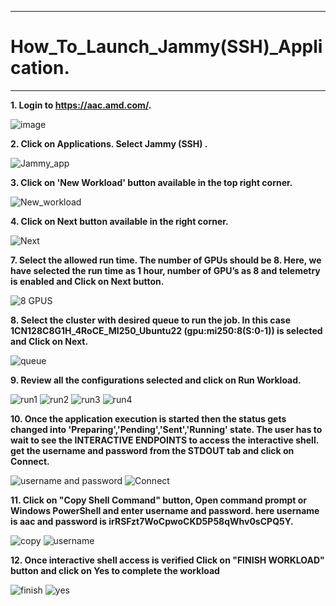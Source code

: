 ***

# How_To_Launch_Jammy(SSH)_Application.

***

 **1. Login to https://aac.amd.com/.**
    
   ![image](https://github.com/amddcgpuce/AMDAcceleratorCloudGuides/assets/137475062/d62dc96e-e37a-42b3-9b0e-72445014a621)

 **2. Click on Applications. Select Jammy (SSH) .**

   ![Jammy_app](https://github.com/gurumohan123/AMDAcceleratorCloudGuides/assets/137781570/81a8e243-ecc7-47de-abb0-0611398c77a3)

 **3. Click on 'New Workload' button available in the top right corner.**

   ![New_workload](https://github.com/gurumohan123/AMDAcceleratorCloudGuides/assets/137781570/99cef9af-060a-43ab-a4fa-f3a56b6be130)


 **4. Click on Next button available in the right corner.**

   ![Next](https://github.com/gurumohan123/AMDAcceleratorCloudGuides/assets/137781570/649cc131-bfd6-48ef-9e82-9f787ad1433d)

 **7. Select the allowed run time. The number of GPUs should be 8. Here, we have selected the run time as 1 hour, number of GPU’s as 8 and telemetry is enabled and Click on Next button.**

   ![8 GPUS](https://github.com/gurumohan123/AMDAcceleratorCloudGuides/assets/137781570/b48a0fb9-36c6-47d6-abfc-87a7bb4f55c9)

 **8. Select the cluster with desired queue to run the job. In this case 1CN128C8G1H_4RoCE_MI250_Ubuntu22 (gpu:mi250:8(S:0-1)) is selected and Click on Next.**
  
   ![queue](https://github.com/gurumohan123/AMDAcceleratorCloudGuides/assets/137781570/35ca8cc3-9bb8-45a8-83cd-925da07e1d5d)

 **9. Review all the configurations selected and click on Run Workload.**

   ![run1](https://github.com/gurumohan123/AMDAcceleratorCloudGuides/assets/137781570/192d4b5f-e4ff-4bc7-b47d-21b2a4426571)
   ![run2](https://github.com/gurumohan123/AMDAcceleratorCloudGuides/assets/137781570/28dda06f-356b-4d30-a18f-a58233c9cbbd)
   ![run3](https://github.com/gurumohan123/AMDAcceleratorCloudGuides/assets/137781570/2afdfebc-e830-4a3f-a712-197377636a0f)
   ![run4](https://github.com/gurumohan123/AMDAcceleratorCloudGuides/assets/137781570/06d5b0a8-15d6-4542-8ea0-de66714ae229)

 **10. Once the application execution is started then the status gets changed into 'Preparing','Pending','Sent','Running' state. The user has to wait to see the INTERACTIVE ENDPOINTS to access the interactive shell. get the username and password from the STDOUT tab and click on Connect.**
 
   ![username and password](https://github.com/gurumohan123/AMDAcceleratorCloudGuides/assets/137781570/ea5f9b02-decc-40f6-b58d-752a8af85770)
   ![Connect](https://github.com/gurumohan123/AMDAcceleratorCloudGuides/assets/137781570/45d0302a-9381-44eb-ba61-d915e6d1668c)
   
 **11. Click on "Copy Shell Command" button, Open command prompt or Windows PowerShell and enter username and password.
  here username is aac and password is irRSFzt7WoCpwoCKD5P58qWhv0sCPQ5Y.**

   ![copy](https://github.com/gurumohan123/AMDAcceleratorCloudGuides/assets/137781570/c8df9813-3326-40b2-9cb4-769ce7fd8e73)
   ![username](https://github.com/gurumohan123/AMDAcceleratorCloudGuides/assets/137781570/43a0eac6-6df8-473a-ae0e-a7344c9004b1)

 **12. Once interactive shell access is verified Click on "FINISH WORKLOAD" button and click on Yes to complete the workload**
   
   ![finish](https://github.com/gurumohan123/AMDAcceleratorCloudGuides/assets/137781570/64be0cc0-dc2b-4239-82dd-09aaff211c3a)
   ![yes](https://github.com/gurumohan123/AMDAcceleratorCloudGuides/assets/137781570/743a1762-df8b-4127-8852-a04f526f800f)

   

   







   
